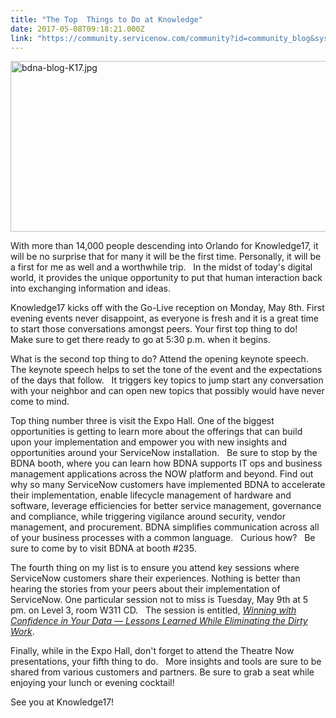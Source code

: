 ```yaml
---
title: "The Top  Things to Do at Knowledge"
date: 2017-05-08T09:18:21.000Z
link: "https://community.servicenow.com/community?id=community_blog&sys_id=cd6eaeaddbd0dbc01dcaf3231f9619c9"
---
```

<p><img   alt="bdna-blog-K17.jpg" class="image-1 jive-image" src="28d9a331db94dfc0b322f4621f961975.iix" style="width: 620px; height: 273px;"/></p><p></p><p>With more than 14,000 people descending into Orlando for Knowledge17, it will be no surprise that for many it will be the first time. Personally, it will be a first for me as well and a worthwhile trip.   In the midst of today's digital world, it provides the unique opportunity to put that human interaction back into exchanging information and ideas.</p><p></p><p>Knowledge17 kicks off with the Go-Live reception on Monday, May 8th. First evening events never disappoint, as everyone is fresh and it is a great time to start those conversations amongst peers. Your first top thing to do!   Make sure to get there ready to go at 5:30 p.m. when it begins.</p><p></p><p>What is the second top thing to do? Attend the opening keynote speech.   The keynote speech helps to set the tone of the event and the expectations of the days that follow.   It triggers key topics to jump start any conversation with your neighbor and can open new topics that possibly would have never come to mind.</p><p></p><p>Top thing number three is visit the Expo Hall. One of the biggest opportunities is getting to learn more about the offerings that can build upon your implementation and empower you with new insights and opportunities around your ServiceNow installation.   Be sure to stop by the BDNA booth, where you can learn how BDNA supports IT ops and business management applications across the NOW platform and beyond. Find out why so many ServiceNow customers have implemented BDNA to accelerate their implementation, enable lifecycle management of hardware and software, leverage efficiencies for better service management, governance and compliance, while triggering vigilance around security, vendor management, and procurement. BDNA simplifies communication across all of your business processes with a common language.   Curious how?   Be sure to come by to visit BDNA at booth #235.</p><p></p><p>The fourth thing on my list is to ensure you attend key sessions where ServiceNow customers share their experiences. Nothing is better than hearing the stories from your peers about their implementation of ServiceNow. One particular session not to miss is Tuesday, May 9th at 5 pm. on Level 3, room W311 CD.   The session is entitled, <em><a title="nowledge.servicenowevents.com/connect/search.ww#loadSearch-searchPhrase=Winning+with+confidence+in+your+data&searchType=session&tc=0&sortBy=&p=http://" href="https://knowledge.servicenowevents.com/connect/search.ww#loadSearch-searchPhrase=Winning+with+confidence+in+your+data&amp;searchType=session&amp;tc=0&amp;sortBy=&amp;p=http://">Winning with Confidence in Your Data — Lessons Learned While Eliminating the Dirty Work</a></em>.</p><p></p><p>Finally, while in the Expo Hall, don't forget to attend the Theatre Now presentations, your fifth thing to do.   More insights and tools are sure to be shared from various customers and partners. Be sure to grab a seat while enjoying your lunch or evening cocktail!</p><p></p><p>See you at Knowledge17!</p>
